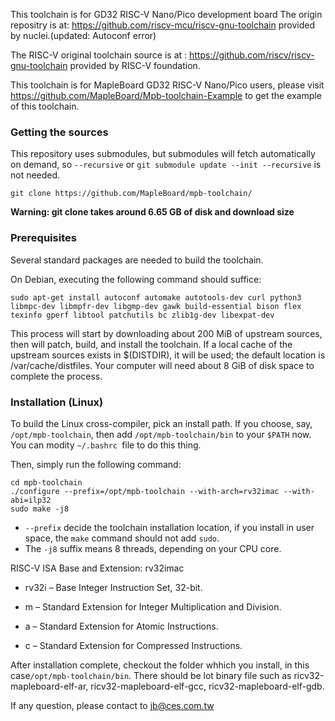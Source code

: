 This toolchain is for GD32 RISC-V Nano/Pico development board
The origin repositry is at: https://github.com/riscv-mcu/riscv-gnu-toolchain provided by nuclei.(updated: Autoconf error)

The RISC-V original toolchain source is at : https://github.com/riscv/riscv-gnu-toolchain provided by RISC-V foundation.  

This toolchain is for MapleBoard GD32 RISC-V Nano/Pico users, please visit https://github.com/MapleBoard/Mpb-toolchain-Example
to get the example of this toolchain. 


###  Getting the sources

This repository uses submodules, but submodules will fetch automatically on demand,
so `--recursive` or `git submodule update --init --recursive` is not needed.

    git clone https://github.com/MapleBoard/mpb-toolchain/

**Warning: git clone takes around 6.65 GB of disk and download size**

### Prerequisites

Several standard packages are needed to build the toolchain.  

On Debian, executing the following command should suffice:

    sudo apt-get install autoconf automake autotools-dev curl python3 libmpc-dev libmpfr-dev libgmp-dev gawk build-essential bison flex texinfo gperf libtool patchutils bc zlib1g-dev libexpat-dev

This process will start by downloading about 200 MiB of upstream sources, then
will patch, build, and install the toolchain.  If a local cache of the
upstream sources exists in $(DISTDIR), it will be used; the default location
is /var/cache/distfiles.  Your computer will need about 8 GiB of disk space to
complete the process.


### Installation (Linux)

To build the Linux cross-compiler, pick an install path.  If you choose,
say, `/opt/mpb-toolchain`, then add `/opt/mpb-toolchain/bin` to your `$PATH` now.
You can modity `~/.bashrc `file to do this thing.

Then, simply run the following command:

    cd mpb-toolchain
    ./configure --prefix=/opt/mpb-toolchain --with-arch=rv32imac --with-abi=ilp32
    sudo make -j8
    
* `--prefix` decide the toolchain installation location, if you install in user space, the `make` command should not add `sudo`.
* The `-j8` suffix means 8 threads, depending on your CPU core.

RISC-V ISA Base and Extension: rv32imac  

* rv32i – Base Integer Instruction Set, 32-bit.  

* m – Standard Extension for Integer Multiplication and Division.  

* a – Standard Extension for Atomic Instructions.  

* c – Standard Extension for Compressed Instructions. 

After installation complete, checkout the folder whhich you install, in this case`/opt/mpb-toolchain/bin`.
There should be lot binary file such as ricv32-mapleboard-elf-ar, ricv32-mapleboard-elf-gcc, ricv32-mapleboard-elf-gdb.


If any question, please contact to jb@ces.com.tw

